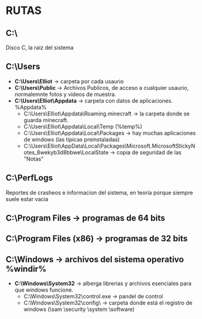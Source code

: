 # RUTAS 



## C:\ 
Disco C, la raiz del sistema

## C:\Users
 - **C:\Users\Elliot** ->  carpeta por cada usaurio
 - **C:\Users\Public** -> Archivos Publicos, de acceso a cualquier usaurio, normalemnte fotos y videos de muestra.
 - **C:\Users\Elliot\Appdata** ->  carpeta con datos de aplicaciones. %Appdata%
      * C:\Users\Elliot\Appdata\Roaming\.minecraft -> la carpeta donde se guarda minecraft.
      * C:\Users\Elliot\Appdata\Local\Temp (%temp%)
      * C:\Users\Elliot\Appdata\Local\Packages -> hay muchas aplicaciones de windows (las tipicas preinstaladas)
      * C:\Users\Elliot\AppData\Local\Packages\Microsoft.MicrosoftStickyNotes_8wekyb3d8bbwe\LocalState -> copia de seguridad de las "Notas"


## **C:\PerfLogs** 
Reportes de crasheos e informacion del sistema, en teoria porque siempre suele estar vacia	

## **C:\Program Files** → programas de 64 bits

## **C:\Program Files (x86)** → programas de 32 bits

## **C:\Windows** → archivos del sistema operativo    %windir%

 - **C:\Windows\System32** → alberga librerias y archivos esenciales para que windows funcione.
     * C:\Windows\System32\control.exe -> pandel de control
     * C:\Windows\System32\config\ -> carpeta donde está el registro de windows (\sam \security \system \software)
 	
